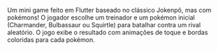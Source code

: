 Um mini game feito em Flutter baseado no clássico Jokenpô, mas com pokémons!
O jogador escolhe um treinador e um pokémon inicial (Charmander, Bulbassaur ou Squirtle) para batalhar contra um rival aleatório. O jogo exibe o resultado com animações de toque e bordas coloridas para cada pokémon.

